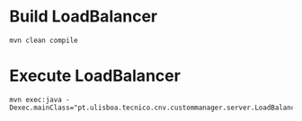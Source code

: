 # Build LoadBalancer
```
mvn clean compile
```

# Execute LoadBalancer
```
mvn exec:java -Dexec.mainClass="pt.ulisboa.tecnico.cnv.custommanager.server.LoadBalancerServer"  
```